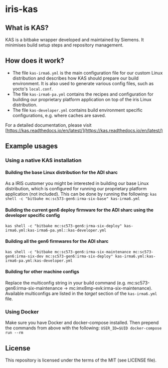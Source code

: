 # iris-kas

## What is KAS?
KAS is a bitbake wrapper developed and maintained by Siemens.
It minimises build setup steps and repository management.

## How does it work?
- The file `kas-irma6.yml` is the main configuration file for our custom Linux distribution and describes how KAS should prepare our build environment. It is also used to generate various config files, such as yocto's `local.conf`.
- The file `kas-irma6-pa.yml` contains the recipes and configuration for building our proprietary platform application on top of the iris Linux distribution.
- The file `kas-developer.yml` contains build environment specific configurations, e.g. where caches are saved.

For a detailed documentation, please visit [https://kas.readthedocs.io/en/latest/](https://kas.readthedocs.io/en/latest/)


## Example usages

### Using a native KAS installation

#### Building the base Linux distribution for the ADI sharc
As a IRIS customer you might be interested in building our base Linux distribution, which is configured for running our proprietary platform application (not included). This can be done by running the following:
`kas shell -c "bitbake mc:sc573-gen6:irma-six-base" kas-irma6.yml`

#### Building the current gen6 deploy firmware for the ADI sharc using the developer specific config
`kas shell -c "bitbake mc:sc573-gen6:irma-six-deploy" kas-irma6.yml:kas-irma6-pa.yml::kas-developer.yml`

#### Building all the gen6 firmwares for the ADI sharc
`kas shell -c "bitbake mc:sc573-gen6:irma-six-maintenance mc:sc573-gen6:irma-six-dev mc:sc573-gen6:irma-six-deploy" kas-irma6.yml:kas-irma6-pa.yml:kas-developer.yml`

#### Building for other machine configs
Replace the multiconfig string in your build command (e.g. mc:sc573-gen6:irma-six-maintenance -> mc:imx8mp-evk:irma-six-maintenance).
Available multiconfigs are listed in the *target* section of the `kas-irma6.yml` file.

### Using Docker

Make sure you have Docker and docker-compose installed. Then prepend the commands from above with the following:
`USER_ID=$UID docker-compose run --rm `

## License
This repository is licensed under the terms of the MIT (see LICENSE file).
